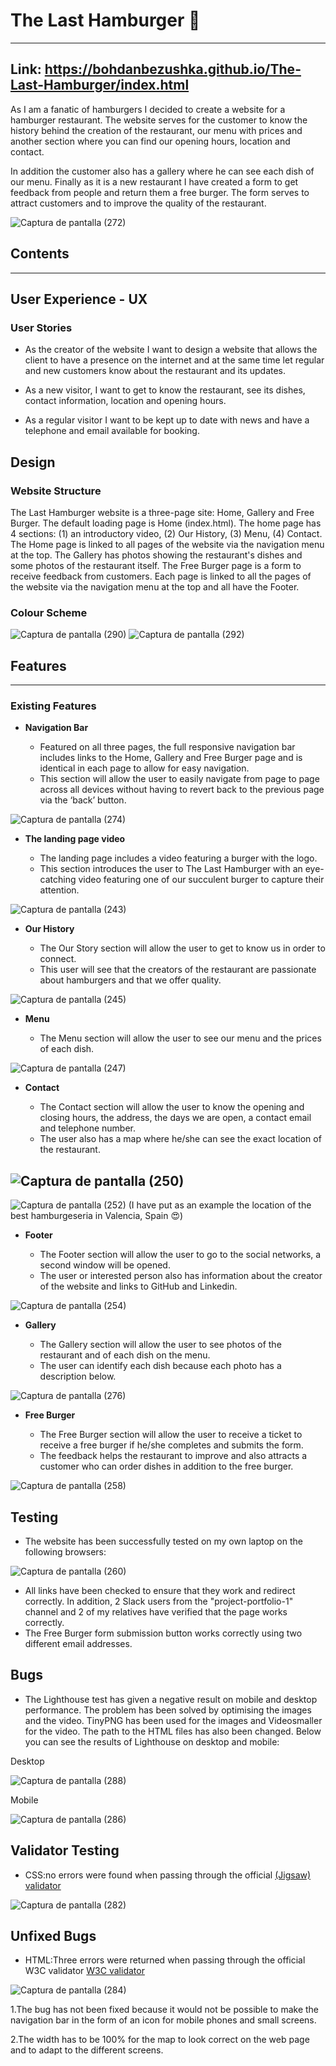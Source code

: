 # The Last Hamburger 🍔
------
Link: https://bohdanbezushka.github.io/The-Last-Hamburger/index.html
------
As I am a fanatic of hamburgers I decided to create a website for a hamburger restaurant. The website serves for the customer to know the history behind the creation of the restaurant, our menu with prices and another section where you can find our opening hours, location and contact.

In addition the customer also has a gallery where he can see each dish of our menu. Finally as it is a new restaurant I have created a form to get feedback from people and return them a free burger. The form serves to attract customers and to improve the quality of the restaurant.

![Captura de pantalla (272)](https://user-images.githubusercontent.com/94321555/192560278-355cf751-78be-442d-9a40-ce97374616ea.png)



## Contents
-------



## User Experience - UX

### User Stories
- As the creator of the website I want to design a website that allows the client to have a presence on the internet and at the same time let regular and new customers know about the restaurant and its updates.

- As a new visitor, I want to get to know the restaurant, see its dishes, contact information, location and opening hours.

- As a regular visitor I want to be kept up to date with news and have a telephone and email available for booking.

## Design

### Website Structure

The Last Hamburger website is a three-page site: Home, Gallery and Free Burger. The default loading page is Home (index.html). The home page has 4 sections: (1) an introductory video, (2) Our History, (3) Menu, (4) Contact. The Home page is linked to all pages of the website via the navigation menu at the top. The Gallery has photos showing the restaurant's dishes and some photos of the restaurant itself.  The Free Burger page is a form to receive feedback from customers. Each page is linked to all the pages of the website via the navigation menu at the top and all have the Footer.

### Colour Scheme

![Captura de pantalla (290)](https://user-images.githubusercontent.com/94321555/192810057-b1c96ecc-2106-4591-8d03-063eaa36ba9e.png)
![Captura de pantalla (292)](https://user-images.githubusercontent.com/94321555/192810642-9e3db381-760c-432f-ac69-d5ed758731de.png)



## Features
-------

### Existing Features

- __Navigation Bar__

  - Featured on all three pages, the full responsive navigation bar includes links to the Home, Gallery and Free Burger page and is identical in each page to allow for easy navigation.
  - This section will allow the user to easily navigate from page to page across all devices without having to revert back to the previous page via the ‘back’ button.

![Captura de pantalla (274)](https://user-images.githubusercontent.com/94321555/192560757-116562ea-de92-40bb-bf2a-7db1296db2ce.png)


- __The landing page video__

  - The landing page includes a video featuring a burger with the logo.
  - This section introduces the user to The Last Hamburger with an eye-catching video featuring one of our succulent burger to capture their attention.

![Captura de pantalla (243)](https://user-images.githubusercontent.com/94321555/191846433-d18fd968-2af1-4689-8c1c-4ecf6430e55e.png)

- __Our History__

  - The Our Story section will allow the user to get to know us in order to connect.
  - This user will see that the creators of the restaurant are passionate about hamburgers and that we offer quality.

![Captura de pantalla (245)](https://user-images.githubusercontent.com/94321555/191847576-62d2700a-f857-4fb9-97c2-7af6ca0e80d5.png)

- __Menu__

   - The Menu section will allow the user to see our menu and the prices of each dish.

![Captura de pantalla (247)](https://user-images.githubusercontent.com/94321555/191848235-0942eb74-f5a2-4692-b982-6e0e8961ca9b.png)

- __Contact__

  - The Contact section will allow the user to know the opening and closing hours, the address, the days we are open, a contact email and telephone number.
  - The user also has a map where he/she can see the exact location of the restaurant.

![Captura de pantalla (250)](https://user-images.githubusercontent.com/94321555/191849136-cc922a16-1c2b-4f40-9976-806c0e7d4079.png)
------
![Captura de pantalla (252)](https://user-images.githubusercontent.com/94321555/191850131-bd096433-5459-4f66-8034-ee65efbf4d59.png)
(I have put as an example the location of the best hamburgeseria in Valencia, Spain 😍)

- __Footer__

  - The Footer section will allow the user to go to the social networks, a second window will be opened.
  - The user or interested person also has information about the creator of the website and links to GitHub and Linkedin.

![Captura de pantalla (254)](https://user-images.githubusercontent.com/94321555/191851430-2373e745-fe5a-417d-a118-6b8a8e2dfa6b.png)

- __Gallery__

  - The Gallery section will allow the user to see photos of the restaurant and of each dish on the menu.
  - The user can identify each dish because each photo has a description below.

![Captura de pantalla (276)](https://user-images.githubusercontent.com/94321555/192561172-d1c5f67e-d532-4bdd-90a8-ac1ca7c51f1b.png)

- __Free Burger__

  - The Free Burger section will allow the user to receive a ticket to receive a free burger if he/she completes and submits the form.
  - The feedback helps the restaurant to improve and also attracts a customer who can order dishes in addition to the free burger.

![Captura de pantalla (258)](https://user-images.githubusercontent.com/94321555/191858325-5363a2e3-0f81-4cd1-868b-77b533a3918e.png)

## Testing

  - The website has been successfully tested on my own laptop on the following browsers:

![Captura de pantalla (260)](https://user-images.githubusercontent.com/94321555/191873118-2d6a0312-606e-4f22-89b0-7f942770d2e8.png)

  - All links have been checked to ensure that they work and redirect correctly. In addition, 2 Slack users from the "project-portfolio-1" channel and 2 of my             relatives have verified that the page works correctly.
  - The Free Burger form submission button works correctly using two different email addresses.

## Bugs

  - The Lighthouse test has given a negative result on mobile and desktop performance. The problem has been solved by optimising the images and the video. TinyPNG has been used for the images and Videosmaller for the video. The path to the HTML files has also been changed. Below you can see the results of Lighthouse on desktop and mobile:

Desktop

![Captura de pantalla (288)](https://user-images.githubusercontent.com/94321555/192655860-9df461e3-ff90-42be-9a0f-40a11a408dc1.png)

Mobile

![Captura de pantalla (286)](https://user-images.githubusercontent.com/94321555/192655643-9738b0c1-12df-4fd3-8fb4-ac0d0acf77c7.png)


## Validator Testing

- CSS:no errors were found when passing through the official [(Jigsaw) validator](https://jigsaw.w3.org/css-validator/validator?uri=https%3A%2F%2Fbohdanbezushka.github.io%2FThe-Last-Hamburger%2Findex.html&profile=css3svg&usermedium=all&warning=1&vextwarning=&lang=en)

![Captura de pantalla (282)](https://user-images.githubusercontent.com/94321555/192651459-c422cc6f-8220-4416-a54b-89ba4b2c1981.png)

## Unfixed Bugs

- HTML:Three errors were returned when passing through the official W3C validator [W3C validator](https://validator.w3.org/nu/?doc=https%3A%2F%2Fbohdanbezushka.github.io%2FThe-Last-Hamburger%2Findex.html)

![Captura de pantalla (284)](https://user-images.githubusercontent.com/94321555/192652735-14590295-cac4-42bf-8b13-3c2e0ec316d9.png)

1.The bug has not been fixed because it would not be possible to make the navigation bar in the form of an icon for mobile phones and small screens.

2.The width has to be 100% for the map to look correct on the web page and to adapt to the different screens.















